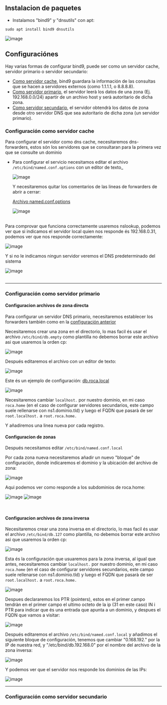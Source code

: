 ## Instalacion de paquetes

- Instalamos "bind9" y "dnsutils" con apt:

`sudo apt install bind9 dnsutils`

![image](https://github.com/R3TR0R0C4/Useful-Self-Hosted/assets/95719205/e2926197-5867-44ba-82be-a2619781f121)


## Configuraciónes
Hay varias formas de configurar bind9, puede ser como un servidor cache, servidor primario o servidor secundario:

- [Como servidor cache](bind9install.md#configuración-como-servidor-cache), bind9 guardara la información de las consultas que se hacen a servidores externos (como 1.1.1.1, o 8.8.8.8).
- [Como servidor primario](bind9install.md#configuración-como-servidor-primario), el servidor leerà los datos de una zona (Ej. 192.168.0.0/24) apartir de un archivo host y serà autoritario de dicha zona.
- [Como servidor secundario](bind9install.md#configuración-como-servidor-secundario), el servidor obtendrà los datos de zona desde otro servidor DNS que sea autoritario de dicha zona (un servidor primario).


### Configuración como servidor cache
Para configurar el servidor como dns cache, necesitaremos dns-forwarders, estos són los servidores que se consultaran para la primera vez que se consulte un dominio

* Para configurar el servicio necesitamos editar el archivo `/etc/bind/named.conf.options` con un editor de texto_

  ![image](https://github.com/R3TR0R0C4/Useful-Self-Hosted/assets/95719205/0c57181c-c063-4eb7-81c9-80a777864955)

  Y necesitaremos quitar los comentarios de las lineas de forwarders de abrir a cerrar:

  [Archivo named.conf.options](named.conf.options/named.conf.options)

  ![image](https://github.com/R3TR0R0C4/Useful-Self-Hosted/assets/95719205/b32316b9-dc60-405c-978f-5446b249e582)
<br>
  Para comprovar que funciona correctamente usaremos nslookup, podemos ver que si indicamos el servidor local quien nos responde és 192.168.0.31, podemos ver que nos responde correctamente:

  ![image](https://github.com/R3TR0R0C4/Useful-Self-Hosted/assets/95719205/8c750418-cd8c-4ab4-b212-5004b210cd34)

  Y si no le indicamos ningun servidor veremos el DNS predeterminado del sistema
  
  ![image](https://github.com/R3TR0R0C4/Useful-Self-Hosted/assets/95719205/c103abd5-98e0-4187-9988-d36e814368c3)
<br>
<br>

---

### Configuración como servidor primario

#### Configuracion archivos de zona directa

  Para configurar un servidor DNS primario, necesitaremos establecer los forwarders también como en la [configuración anterior](bind9install.md#configuración-como-servidor-cache)

  Necesitaremos crear una zona en el directorio, lo mas facil és usar el archivo `/etc/bind/db.empty` como plantilla no debemos borrar este archivo asi que usaremos la orden cp:

  ![image](https://github.com/R3TR0R0C4/Useful-Self-Hosted/assets/95719205/2ffebbef-7021-40fd-bfaf-002681fee48d)

  Después editaremos el archivo con un editor de texto:

  ![image](https://github.com/R3TR0R0C4/Useful-Self-Hosted/assets/95719205/a69588d0-2d9e-471d-ac99-f4c4b55dc09c)

  Este és un ejemplo de configuración: [db.roca.local](configZonas/zonadb.roca.home)

  ![image](https://github.com/R3TR0R0C4/Useful-Self-Hosted/assets/95719205/c1c2c372-4f45-4496-8550-e43fa2d50c34)

  Necesitaremos cambiar `localhost.` por nuestro dominio, en mi caso `roca.home` (en el caso de configurar servidores secundarios, este campo suele rellenarse con ns1.dominio.tld) y luego el FQDN que pasarà de ser `root.localhost.` a `root.roca.home.`

  Y añadiremos una linea nueva por cada registro.

#### Configuracion de zonas

  Después necesitamos editar `/etc/bind/named.conf.local`

  Por cada zona nueva necesitaremos añadir un nuevo "bloque" de configuración, donde indicaremos el dominio y la ubicación del archivo de zona:
  
  ![image](https://github.com/R3TR0R0C4/Useful-Self-Hosted/assets/95719205/9307d096-6b6e-41e3-9149-17d41554bfc5)

  Aqui podemos ver como responde a los subdominios de roca.home:

  ![image](https://github.com/R3TR0R0C4/Useful-Self-Hosted/assets/95719205/b04c6fa6-45ee-4914-85e1-bb3991f83217)
  ![image](https://github.com/R3TR0R0C4/Useful-Self-Hosted/assets/95719205/2a70832e-35b1-4091-a1d2-06f3198f2f90)

<br>

#### Configuracion archivos de zona inversa

  Necesitaremos crear una zona inversa en el directorio, lo mas facil és usar el archivo `/etc/bind/db.127` como plantilla, no debemos borrar este archivo asi que usaremos la orden cp:

  ![image](https://github.com/R3TR0R0C4/Useful-Self-Hosted/assets/95719205/1087068d-aac6-422b-ab21-26d20c0c6bb1)

Esta és la configuración que usuaremos para la zona inversa, al igual que antes, necesitaremos cambiar `localhost.` por nuestro dominio, en mi caso `roca.home` (en el caso de configurar servidores secundarios, este campo suele rellenarse con ns1.dominio.tld) y luego el FQDN que pasarà de ser `root.localhost.` a `root.roca.home.`

  ![image](https://github.com/R3TR0R0C4/Useful-Self-Hosted/assets/95719205/d98adccc-b996-4183-9e80-3838977f921c)

  Despues declararemos los PTR (pointers), estos en el primer campo tendràn en el primer campo el ultimo octeto de la ip (31 en este caso) IN i PTR para indicar que és una entrada que apunta a un dominio, y despues el FQDN que vamos a visitar:
  
  ![image](https://github.com/R3TR0R0C4/Useful-Self-Hosted/assets/95719205/e0da7173-038b-4831-95be-d638743394fd)

  Después editaremos el archivo `/etc/bind/named.conf.local` y añadimos el siguiente bloque de configuración, tenemos que cambiar "0.168.192." por la IP de nuestra red, y "/etc/bind/db.192.168.0" por el nombre del archivo de la zona inversa:

  ![image](https://github.com/R3TR0R0C4/Useful-Self-Hosted/assets/95719205/99abb2fc-438b-4f16-9b15-eb1aedadddfa)

  Y podemos ver que el servidor nos responde los dominios de las IPs:

  ![image](https://github.com/R3TR0R0C4/Useful-Self-Hosted/assets/95719205/dec0f790-b99d-49f3-b06e-8a4ade1c9b2f)

---

### Configuración como servidor secundario
